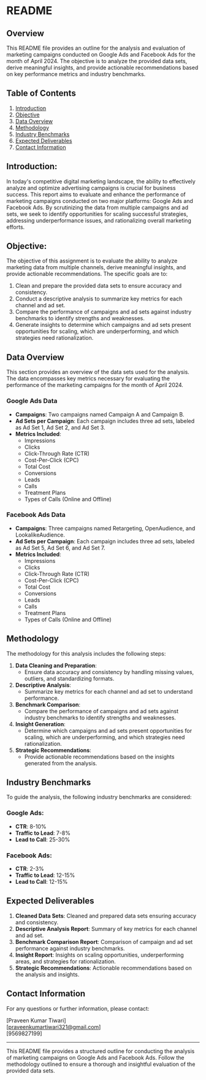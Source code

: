 # README

## Overview

This README file provides an outline for the analysis and evaluation of marketing campaigns conducted on Google Ads and Facebook Ads for the month of April 2024. The objective is to analyze the provided data sets, derive meaningful insights, and provide actionable recommendations based on key performance metrics and industry benchmarks.

## Table of Contents
1. [Introduction](#introduction)
2. [Objective](#objective)
3. [Data Overview](#data-overview)
4. [Methodology](#methodology)
5. [Industry Benchmarks](#industry-benchmarks)
6. [Expected Deliverables](#expected-deliverables)
7. [Contact Information](#contact-information)

## Introduction:
In today's competitive digital marketing landscape, the ability to effectively analyze and optimize advertising campaigns is crucial for business success. This report aims to evaluate and enhance the performance of marketing campaigns conducted on two major platforms: Google Ads and Facebook Ads. By scrutinizing the data from multiple campaigns and ad sets, we seek to identify opportunities for scaling successful strategies, addressing underperformance issues, and rationalizing overall marketing efforts.

## Objective:
The objective of this assignment is to evaluate the ability to analyze marketing data from multiple channels, derive meaningful insights, and provide actionable recommendations. The specific goals are to:
1. Clean and prepare the provided data sets to ensure accuracy and consistency.
2. Conduct a descriptive analysis to summarize key metrics for each channel and ad set.
3. Compare the performance of campaigns and ad sets against industry benchmarks to identify strengths and weaknesses.
4. Generate insights to determine which campaigns and ad sets present opportunities for scaling, which are underperforming, and which strategies need rationalization.

## Data Overview
This section provides an overview of the data sets used for the analysis. The data encompasses key metrics necessary for evaluating the performance of the marketing campaigns for the month of April 2024.

### Google Ads Data
- **Campaigns**: Two campaigns named Campaign A and Campaign B.
- **Ad Sets per Campaign**: Each campaign includes three ad sets, labeled as Ad Set 1, Ad Set 2, and Ad Set 3.
- **Metrics Included**:
  - Impressions
  - Clicks
  - Click-Through Rate (CTR)
  - Cost-Per-Click (CPC)
  - Total Cost
  - Conversions
  - Leads
  - Calls
  - Treatment Plans
  - Types of Calls (Online and Offline)

### Facebook Ads Data
- **Campaigns**: Three campaigns named Retargeting, OpenAudience, and LookalikeAudience.
- **Ad Sets per Campaign**: Each campaign includes three ad sets, labeled as Ad Set 5, Ad Set 6, and Ad Set 7.
- **Metrics Included**:
  - Impressions
  - Clicks
  - Click-Through Rate (CTR)
  - Cost-Per-Click (CPC)
  - Total Cost
  - Conversions
  - Leads
  - Calls
  - Treatment Plans
  - Types of Calls (Online and Offline)

## Methodology
The methodology for this analysis includes the following steps:
1. **Data Cleaning and Preparation**:
   - Ensure data accuracy and consistency by handling missing values, outliers, and standardizing formats.
2. **Descriptive Analysis**:
   - Summarize key metrics for each channel and ad set to understand performance.
3. **Benchmark Comparison**:
   - Compare the performance of campaigns and ad sets against industry benchmarks to identify strengths and weaknesses.
4. **Insight Generation**:
   - Determine which campaigns and ad sets present opportunities for scaling, which are underperforming, and which strategies need rationalization.
5. **Strategic Recommendations**:
   - Provide actionable recommendations based on the insights generated from the analysis.

## Industry Benchmarks
To guide the analysis, the following industry benchmarks are considered:

### Google Ads:
- **CTR**: 8-10%
- **Traffic to Lead**: 7-8%
- **Lead to Call**: 25-30%

### Facebook Ads:
- **CTR**: 2-3%
- **Traffic to Lead**: 12-15%
- **Lead to Call**: 12-15%

## Expected Deliverables
1. **Cleaned Data Sets**: Cleaned and prepared data sets ensuring accuracy and consistency.
2. **Descriptive Analysis Report**: Summary of key metrics for each channel and ad set.
3. **Benchmark Comparison Report**: Comparison of campaign and ad set performance against industry benchmarks.
4. **Insight Report**: Insights on scaling opportunities, underperforming areas, and strategies for rationalization.
5. **Strategic Recommendations**: Actionable recommendations based on the analysis and insights.

## Contact Information
For any questions or further information, please contact:

[Praveen Kumar Tiwari]  
[praveenkumartiwari321@gmail.com]  
[9569827199]

---

This README file provides a structured outline for conducting the analysis of marketing campaigns on Google Ads and Facebook Ads. Follow the methodology outlined to ensure a thorough and insightful evaluation of the provided data sets.
